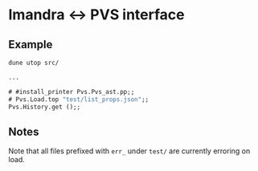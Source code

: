 # Imandra <-> PVS interface

## Example

```ocaml
dune utop src/

...

# #install_printer Pvs.Pvs_ast.pp;;
# Pvs.Load.top "test/list_props.json";;
Pvs.History.get ();;
```

## Notes

Note that all files prefixed with `err_` under `test/` are currently erroring on load.
